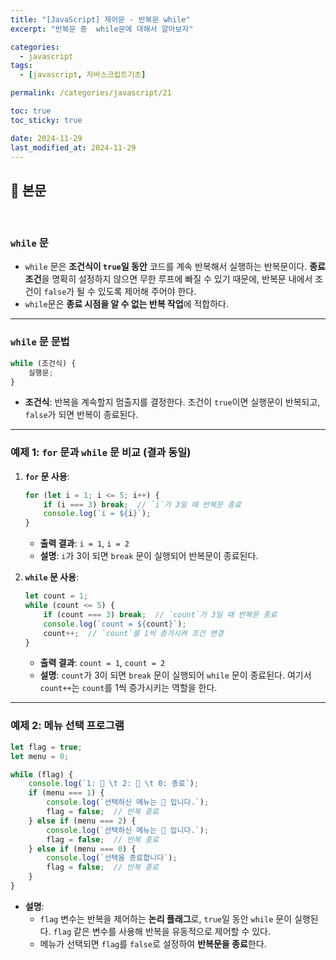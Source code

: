 ```yaml
---
title: "[JavaScript] 제어문 - 반복문 while"
excerpt: "반복문 중  while문에 대해서 알아보자"

categories:
  - javascript
tags:
  - [javascript, 자바스크립트기초]

permalink: /categories/javascript/21

toc: true
toc_sticky: true

date: 2024-11-29
last_modified_at: 2024-11-29
---
```


## 🦥 본문

<br>


### **`while` 문**

- `while` 문은 **조건식이 `true`일 동안** 코드를 계속 반복해서 실행하는 반복문이다. **종료 조건**을 명확히 설정하지 않으면 무한 루프에 빠질 수 있기 때문에, 반복문 내에서 조건이 `false`가 될 수 있도록 제어해 주어야 한다.
- `while`문은 **종료 시점을 알 수 없는 반복 작업**에 적합하다.

---


### **`while` 문 문법**

```jsx
while (조건식) {
    실행문;
}
```

- **조건식**: 반복을 계속할지 멈출지를 결정한다. 조건이 `true`이면 실행문이 반복되고, `false`가 되면 반복이 종료된다.

---


### **예제 1: `for` 문과 `while` 문 비교 (결과 동일)**

1. **`for` 문 사용**:
    
    ```jsx
    for (let i = 1; i <= 5; i++) {
        if (i === 3) break;  // `i`가 3일 때 반복문 종료
        console.log(`i = ${i}`);
    }
    ```
    
    - **출력 결과**: `i = 1`, `i = 2`
    - **설명**: `i`가 3이 되면 `break` 문이 실행되어 반복문이 종료된다.
    
2. **`while` 문 사용**:
    
    ```jsx
    let count = 1;
    while (count <= 5) {
        if (count === 3) break;  // `count`가 3일 때 반복문 종료
        console.log(`count = ${count}`);
        count++;  // `count`를 1씩 증가시켜 조건 변경
    }
    ```
    
    - **출력 결과**: `count = 1`, `count = 2`
    - **설명**: `count`가 3이 되면 `break` 문이 실행되어 `while` 문이 종료된다. 여기서 `count++`는 `count`를 1씩 증가시키는 역할을 한다.

---


### **예제 2: 메뉴 선택 프로그램**

```jsx
let flag = true;
let menu = 0;

while (flag) {
    console.log(`1: 🍕 \t 2: 🌭 \t 0: 종료`);
    if (menu === 1) {
        console.log(`선택하신 메뉴는 🍕 입니다.`);
        flag = false;  // 반복 종료
    } else if (menu === 2) {
        console.log(`선택하신 메뉴는 🌭 입니다.`);
        flag = false;  // 반복 종료
    } else if (menu === 0) {
        console.log(`선택을 종료합니다`);
        flag = false;  // 반복 종료
    }
}
```

- **설명**:
    - `flag` 변수는 반복을 제어하는 **논리 플래그**로, `true`일 동안 `while` 문이 실행된다. `flag` 같은 변수를 사용해 반복을 유동적으로 제어할 수 있다.
    - 메뉴가 선택되면 `flag`를 `false`로 설정하여 **반복문을 종료**한다.

<br>
<br>




